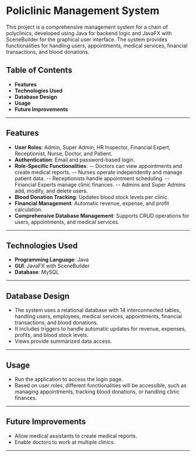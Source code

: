 # Policlinic Management System

This project is a comprehensive management system for a chain of polyclinics, developed using Java for backend logic and JavaFX with SceneBuilder for the graphical user interface. The system provides functionalities for handling users, appointments, medical services, financial transactions, and blood donations.

## Table of Contents
- **Features**
- **Technologies Used**
- **Database Design**
- **Usage**
- **Future Improvements**

---

## Features

- **User Roles**: Admin, Super Admin, HR Inspector, Financial Expert, Receptionist, Nurse, Doctor, and Patient.
- **Authentication**: Email and password-based login.
- **Role-Specific Functionalities**:
-- Doctors can view appointments and create medical reports.
-- Nurses operate independently and manage patient data.
-- Receptionists handle appointment scheduling.
-- Financial Experts manage clinic finances.
-- Admins and Super Admins add, modify, and delete users.
- **Blood Donation Tracking**: Updates blood stock levels per clinic.
- **Financial Management**: Automatic revenue, expense, and profit calculation.
- **Comprehensive Database Management**: Supports CRUD operations for users, appointments, and medical services.

---

## Technologies Used

- **Programming Language**: Java
- **GUI**: JavaFX with SceneBuilder
- **Database**: MySQL

---

## Database Design

- The system uses a relational database with 14 interconnected tables, handling users, employees, medical services, appointments, financial transactions, and blood donations.
- It includes triggers to handle automatic updates for revenue, expenses, profits, and blood stock levels.
- Views provide summarized data access.

---

## Usage

- Run the application to access the login page.
- Based on user roles, different functionalities will be accessible, such as managing appointments, tracking blood donations, or handling clinic finances.

---

## Future Improvements

- Allow medical assistants to create medical reports.
- Enable doctors to work at multiple clinics.

---
